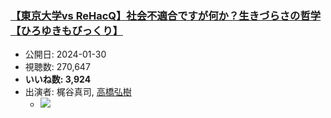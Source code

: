 ### [【東京大学vs ReHacQ】社会不適合ですが何か？生きづらさの哲学【ひろゆきもびっくり】](https://www.youtube.com/watch?v=h2CY1Pdni1k)
-   公開日: 2024-01-30
-   視聴数: 270,647
-   **いいね数: 3,924**
-   出演者: 梶谷真司, [高橋弘樹](/rehacq_fan/people/高橋弘樹 "wikilink")
    - [![](https://img.youtube.com/vi/h2CY1Pdni1k/hqdefault.jpg)](https://www.youtube.com/watch?v=h2CY1Pdni1k)
